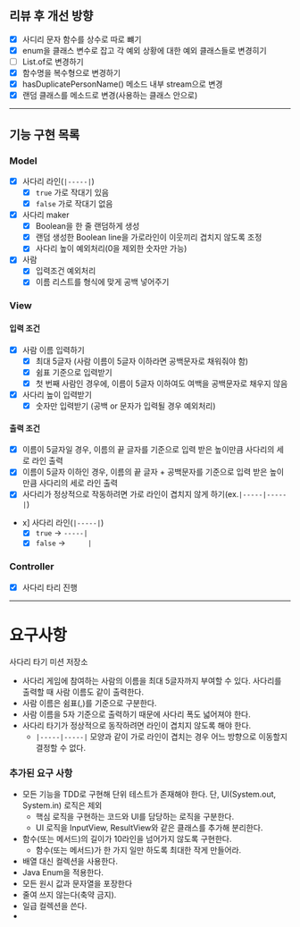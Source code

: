 ## 리뷰 후 개선 방향
- [x] 사디리 문자 함수를 상수로 따로 뺴기
- [x] enum을 클래스 변수로 잡고 각 예외 상황에 대한 예외 클래스들로 변경히기
- [ ] List.of로 변경하기
- [x] 함수명을 복수형으로 변경하기
- [x] hasDuplicatePersonName() 메소드 내부 stream으로 변경
- [x] 랜덤 클래스를 메소드로 변경(사용하는 클래스 안으로)

---
## 기능 구현 목록

### Model
- [x] 사다리 라인(`|-----|`)
  - [x] `true` 가로 작대기 있음
  - [x] `false` 가로 작대기 없음
- [x] 사다리 maker
  - [x] Boolean을 한 줄 랜덤하게 생성
  - [x] 랜덤 생성한 Boolean line을 가로라인이 이웃끼리 겹치지 않도록 조정
  - [x] 사다리 높이 예외처리(0을 제외한 숫자만 가능)
- [x] 사람
  - [x] 입력조건 예외처리
  - [x] 이름 리스트를 형식에 맞게 공백 넣어주기

### View
#### 입력 조건
- [x] 사람 이름 입력하기
  - [x] 최대 5글자 (사람 이름이 5글자 이하라면 공백문자로 채워줘야 함)
  - [x] 쉼표 기준으로 입력받기
  - [x] 첫 번째 사람인 경우에, 이름이 5글자 이하여도 여백을 공백문자로 채우지 않음
- [x] 사다리 높이 입력받기
  - [x] 숫자만 입력받기 (공백 or 문자가 입력될 경우 예외처리)

#### 출력 조건
- [x] 이름이 5글자일 경우, 이름의 끝 글자를 기준으로 입력 받은 높이만큼 사다리의 세로 라인 출력
- [x] 이름이 5글자 이하인 경우, 이름의 끝 글자 + 공백문자를 기준으로 입력 받은 높이만큼 사다리의 세로 라인 출력
- [x] 사다리가 정상적으로 작동하려면 가로 라인이 겹치지 않게 하기(ex.`|-----|-----|`)
- x] 사다리 라인(`|-----|`)
  - [x] `true` -> `-----|`
  - [x] `false` -> `     |`

### Controller
- [x] 사다리 타리 진행

---
# 요구사항
사다리 타기 미션 저장소
- 사다리 게임에 참여하는 사람의 이름을 최대 5글자까지 부여할 수 있다. 사다리를 출력할 때 사람 이름도 같이 출력한다.
- 사람 이름은 쉼표(,)를 기준으로 구분한다.
- 사람 이름을 5자 기준으로 출력하기 때문에 사다리 폭도 넓어져야 한다.
- 사다리 타기가 정상적으로 동작하려면 라인이 겹치지 않도록 해야 한다.
    - `|-----|-----|` 모양과 같이 가로 라인이 겹치는 경우 어느 방향으로 이동할지 결정할 수 없다.

### 추가된 요구 사항
- 모든 기능을 TDD로 구현해 단위 테스트가 존재해야 한다. 단, UI(System.out, System.in) 로직은 제외
  - 핵심 로직을 구현하는 코드와 UI를 담당하는 로직을 구분한다.
  - UI 로직을 InputView, ResultView와 같은 클래스를 추가해 분리한다.
- 함수(또는 메서드)의 길이가 10라인을 넘어가지 않도록 구현한다.
  - 함수(또는 메서드)가 한 가지 일만 하도록 최대한 작게 만들어라.
- 배열 대신 컬렉션을 사용한다.
- Java Enum을 적용한다.
- 모든 원시 값과 문자열을 포장한다
- 줄여 쓰지 않는다(축약 금지).
- 일급 컬렉션을 쓴다.
- 
